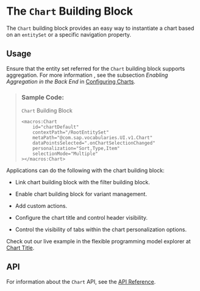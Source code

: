 <!-- loio52d065ab8bb740c58c834a0c985e3b9e -->

# The `Chart` Building Block

The `Chart` building block provides an easy way to instantiate a chart based on an `entitySet` or a specific navigation property.



<a name="loio52d065ab8bb740c58c834a0c985e3b9e__section_qdt_23s_j5b"/>

## Usage

Ensure that the entity set referred for the `Chart` building block supports aggregation. For more information , see the subsection *Enabling Aggregation in the Back End* in [Configuring Charts](configuring-charts-653ed0f.md).

> ### Sample Code:  
> `Chart` Building Block
> 
> ```
> <macros:Chart
>     id="chartDefault"
>     contextPath="/RootEntitySet"
>     metaPath="@com.sap.vocabularies.UI.v1.Chart"
>     dataPointsSelected=".onChartSelectionChanged"
>     personalization="Sort,Type,Item"
>     selectionMode="Multiple"
> ></macros:Chart>
> ```

Applications can do the following with the chart building block:

-   Link chart building block with the filter building block.

-   Enable chart building block for variant management.

-   Add custom actions.

-   Configure the chart title and control header visibility.

-   Control the visibility of tabs within the chart personalization options.


Check out our live example in the flexible programming model explorer at [Chart Title](https://ui5.sap.com/test-resources/sap/fe/core/fpmExplorer/index.html#/buildingBlocks/chart/chartDefault).



<a name="loio52d065ab8bb740c58c834a0c985e3b9e__section_qqf_ljs_j5b"/>

## API

For information about the `Chart` API, see the [API Reference](https://ui5.sap.com/#/api/sap.fe.macros.Chart).


